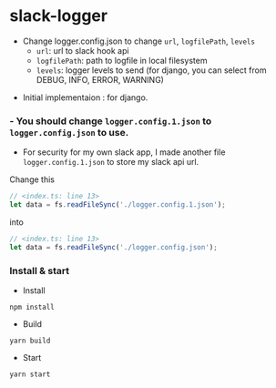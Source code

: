 # slack-logger
* Change logger.config.json to change `url`, `logfilePath`, `levels`
  * `url`: url to slack hook api
  * `logfilePath`: path to logfile in local filesystem
  * `levels`: logger levels to send (for django, you can select from DEBUG, INFO, ERROR, WARNING)

- Initial implementaion : for django.

### - You should change `logger.config.1.json` to `logger.config.json` to use.
  * For security for my own slack app, I made another file `logger.config.1.json` to store my slack api url.

Change this
```javascript
// <index.ts: line 13>
let data = fs.readFileSync('./logger.config.1.json');
```

into
```javascript
// <index.ts: line 13>
let data = fs.readFileSync('./logger.config.json');
```

### Install & start
* Install
```color=#acb0b7
npm install
```

* Build
```
yarn build
```

* Start
```
yarn start
```
